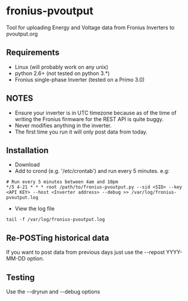 # fronius-pvoutput
Tool for uploading Energy and Voltage data from Fronius Inverters to pvoutput.org

## Requirements
* Linux (will probably work on any unix)
* python 2.6+ (not tested on python 3.*)
* Fronius single-phase Inverter (tested on a Primo 3.0)

## NOTES
* Ensure your inverter is in UTC timezone because as of the time of writing the Fronius firmware for the REST API is quite buggy.
* Never modifies anything in the inverter.
* The first time you run it will only post data from today.

## Installation
* Download
* Add to crond (e.g. '/etc/crontab') and run every 5 minutes. e.g:
```
# Run every 5 minutes between 4am and 10pm
*/5 4-21 * * * root /path/to/fronius-pvoutput.py --sid <SID> --key <API KEY> --host <Inverter address> --debug >> /var/log/fronius-pvoutput.log
```
* View the log file
```
tail -f /var/log/fronius-pvoutput.log
```

## Re-POSTing historical data
If you want to post data from previous days just use the --repost YYYY-MM-DD option.

## Testing
Use the --dryrun and --debug options
